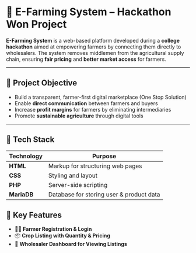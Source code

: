 # 🌾 E-Farming System – Hackathon Won Project

**E-Farming System** is a web-based platform developed during a **college hackathon** aimed at empowering farmers by connecting them directly to wholesalers. The system removes middlemen from the agricultural supply chain, ensuring **fair pricing** and **better market access** for farmers.

---

## 🎯 Project Objective

- Build a transparent, farmer-first digital marketplace (One Stop Solution)
- Enable **direct communication** between farmers and buyers
- Increase **profit margins** for farmers by eliminating intermediaries
- Promote **sustainable agriculture** through digital tools

---

## 🔧 Tech Stack

| Technology | Purpose                            |
|------------|------------------------------------|
| **HTML**   | Markup for structuring web pages   |
| **CSS**    | Styling and layout                 |
| **PHP**    | Server-side scripting              |
| **MariaDB**  | Database for storing user & product data |



## 🧩 Key Features

- 👨‍🌾 **Farmer Registration & Login**
- 📦 **Crop Listing with Quantity & Pricing**
- 🛒 **Wholesaler Dashboard for Viewing Listings**
